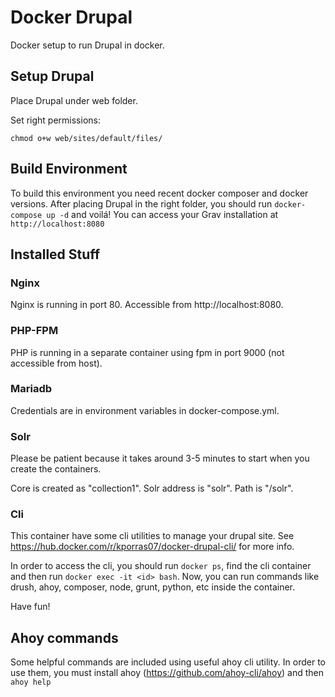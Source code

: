 # Docker Drupal

Docker setup to run Drupal in docker.

## Setup Drupal

Place Drupal under web folder.

Set right permissions:

```
chmod o+w web/sites/default/files/
```

## Build Environment

To build this environment you need recent docker composer and docker versions.
After placing Drupal in the right folder, you should run `docker-compose up -d` and voilá! You can access your Grav installation at `http://localhost:8080`

## Installed Stuff

### Nginx

Nginx is running in port 80. Accessible from http://localhost:8080.

### PHP-FPM

PHP is running in a separate container using fpm in port 9000 (not accessible from host).

### Mariadb

Credentials are in environment variables in docker-compose.yml.

### Solr

Please be patient because it takes around 3-5 minutes to start when you create the containers.

Core is created as "collection1". Solr address is "solr". Path is "/solr".

### Cli

This container have some cli utilities to manage your drupal site. See https://hub.docker.com/r/kporras07/docker-drupal-cli/ for more info.

In order to access the cli, you should run `docker ps`, find the cli container and then run `docker exec -it <id> bash`. Now, you can run commands like drush, ahoy, composer, node, grunt, python, etc inside the container.

Have fun!

## Ahoy commands

Some helpful commands are included using useful ahoy cli utility. In order to use them, you must install ahoy (https://github.com/ahoy-cli/ahoy) and then `ahoy help`
